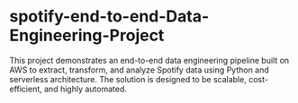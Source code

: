 # spotify-end-to-end-Data-Engineering-Project
This project demonstrates an end-to-end data engineering pipeline built on AWS to extract, transform, and analyze Spotify data using Python and serverless architecture. The solution is designed to be scalable, cost-efficient, and highly automated.

